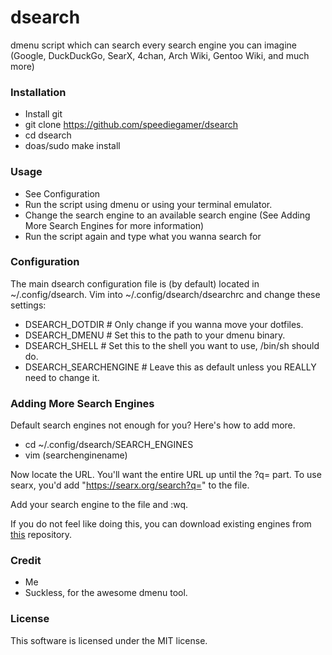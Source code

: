 # dsearch
dmenu script which can search every search engine you can imagine (Google, DuckDuckGo, SearX, 4chan, Arch Wiki, Gentoo Wiki, and much more)

### Installation
- Install git
- git clone https://github.com/speediegamer/dsearch
- cd dsearch
- doas/sudo make install

### Usage
- See Configuration
- Run the script using dmenu or using your terminal emulator.
- Change the search engine to an available search engine (See Adding More Search Engines for more information)
- Run the script again and type what you wanna search for

### Configuration
The main dsearch configuration file is (by default) located in ~/.config/dsearch.
Vim into ~/.config/dsearch/dsearchrc and change these settings:
- DSEARCH_DOTDIR # Only change if you wanna move your dotfiles.
- DSEARCH_DMENU # Set this to the path to your dmenu binary.
- DSEARCH_SHELL # Set this to the shell you want to use, /bin/sh should do.
- DSEARCH_SEARCHENGINE # Leave this as default unless you REALLY need to change it.

### Adding More Search Engines
Default search engines not enough for you? Here's how to add more.
- cd ~/.config/dsearch/SEARCH_ENGINES
- vim (searchenginename)

Now locate the URL. You'll want the entire URL up until the ?q= part.
To use searx, you'd add "https://searx.org/search?q=" to the file.

Add your search engine to the file and :wq.

If you do not feel like doing this, you can download existing engines from [this](https://github.com/speediegamer/dsearch-engines) repository.

### Credit
- Me
- Suckless, for the awesome dmenu tool.

### License
This software is licensed under the MIT license.
